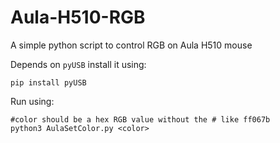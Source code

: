 # Aula-H510-RGB
A simple python script to control RGB on Aula H510 mouse

Depends on ```pyUSB``` install it using:
```
pip install pyUSB
```

Run using:
```
#color should be a hex RGB value without the # like ff067b
python3 AulaSetColor.py <color>
```
